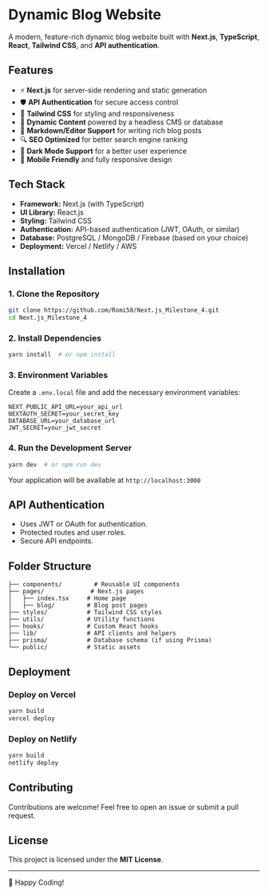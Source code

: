 # Dynamic Blog Website

A modern, feature-rich dynamic blog website built with **Next.js**, **TypeScript**, **React**, **Tailwind CSS**, and **API authentication**.

## Features
- ⚡ **Next.js** for server-side rendering and static generation
- 🛡 **API Authentication** for secure access control
- 🎨 **Tailwind CSS** for styling and responsiveness
- 🔄 **Dynamic Content** powered by a headless CMS or database
- 📝 **Markdown/Editor Support** for writing rich blog posts
- 🔍 **SEO Optimized** for better search engine ranking
- 🌙 **Dark Mode Support** for a better user experience
- 📱 **Mobile Friendly** and fully responsive design

## Tech Stack
- **Framework:** Next.js (with TypeScript)
- **UI Library:** React.js
- **Styling:** Tailwind CSS
- **Authentication:** API-based authentication (JWT, OAuth, or similar)
- **Database:** PostgreSQL / MongoDB / Firebase (based on your choice)
- **Deployment:** Vercel / Netlify / AWS

## Installation
### 1. Clone the Repository
```bash
git clone https://github.com/Romi58/Next.js_Milestone_4.git
cd Next.js_Milestone_4
```
### 2. Install Dependencies
```bash
yarn install  # or npm install
```
### 3. Environment Variables
Create a `.env.local` file and add the necessary environment variables:
```env
NEXT_PUBLIC_API_URL=your_api_url
NEXTAUTH_SECRET=your_secret_key
DATABASE_URL=your_database_url
JWT_SECRET=your_jwt_secret
```
### 4. Run the Development Server
```bash
yarn dev  # or npm run dev
```
Your application will be available at `http://localhost:3000`

## API Authentication
- Uses JWT or OAuth for authentication.
- Protected routes and user roles.
- Secure API endpoints.

## Folder Structure
```
├── components/         # Reusable UI components
├── pages/             # Next.js pages
│   ├── index.tsx     # Home page
│   ├── blog/         # Blog post pages
├── styles/           # Tailwind CSS styles
├── utils/            # Utility functions
├── hooks/            # Custom React hooks
├── lib/              # API clients and helpers
├── prisma/           # Database schema (if using Prisma)
└── public/           # Static assets
```

## Deployment
### Deploy on Vercel
```bash
yarn build
vercel deploy
```
### Deploy on Netlify
```bash
yarn build
netlify deploy
```

## Contributing
Contributions are welcome! Feel free to open an issue or submit a pull request.

## License
This project is licensed under the **MIT License**.

---
🚀 Happy Coding!

